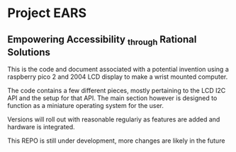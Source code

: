 # Project EARS
## Empowering Accessibility <sub>through</sub> Rational Solutions

This is the code and document associated with a potential invention using a raspberry pico 2 and 2004 LCD display to make a wrist mounted computer.

The code contains a few different pieces, mostly pertaining to the LCD I2C API and the setup for that API.
The main section however is designed to function as a miniature operating system for the user.

Versions will roll out with reasonable regulariy as features are added and hardware is integrated.

This REPO is still under development, more changes are likely in the future
